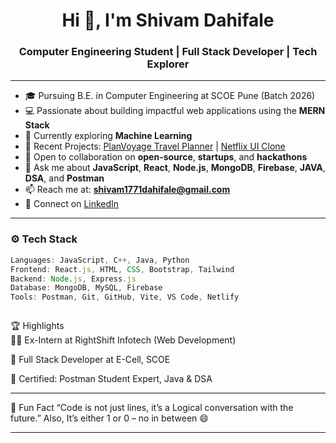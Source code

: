 <h1 align="center">Hi 👋, I'm Shivam Dahifale</h1>
<h3 align="center">Computer Engineering Student | Full Stack Developer | Tech Explorer</h3>

---

- 🎓 Pursuing B.E. in Computer Engineering at SCOE Pune (Batch 2026)
- 💻 Passionate about building impactful web applications using the **MERN Stack**
- 🧪 Currently exploring **Machine Learning**
- 🚀 Recent Projects: [PlanVoyage Travel Planner](https://plan-voyage.netlify.app/) | [Netflix UI Clone](https://github.com/Shivam97D/netflix-clone)
- 🤝 Open to collaboration on **open-source**, **startups**, and **hackathons**
- 💬 Ask me about **JavaScript**, **React**, **Node.js**, **MongoDB**, **Firebase**, **JAVA**, **DSA**, and **Postman**
- 📫 Reach me at: **shivam1771dahifale@gmail.com**
- 🔗 Connect on [LinkedIn](www.linkedin.com/in/shivam-dahifale-018040238)

---

### ⚙️ Tech Stack
```js
Languages: JavaScript, C++, Java, Python  
Frontend: React.js, HTML, CSS, Bootstrap, Tailwind  
Backend: Node.js, Express.js  
Database: MongoDB, MySQL, Firebase  
Tools: Postman, Git, GitHub, Vite, VS Code, Netlify



```


🏆 Highlights <br/>
👨‍💻 Ex-Intern at RightShift Infotech (Web Development)

🧠 Full Stack Developer at E-Cell, SCOE

📜 Certified: Postman Student Expert, Java & DSA


---

📌 Fun Fact
“Code is not just lines, it’s a Logical conversation with the future.”
Also, It’s either 1 or 0 – no in between 😄



<!---
<br/>
   ![Shivam's GitHub Stats](https://github-readme-stats.vercel.app/api?username=Shivam97D&show_icons=true&theme=radical)
   ![GitHub Streak](https://streak-stats.demolab.com?user=Shivam97D&theme=radical)

--->

---

<!---
Shivam97D/Shivam97D is a ✨ special ✨ repository because its `README.md` (this file) appears on your GitHub profile.
You can click the Preview link to take a look at your changes.
--->
